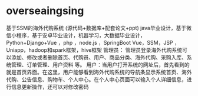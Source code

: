 # overseaingsing
 基于SSM的海外代购系统 (源代码+数据库+配套论文+ppt) java毕业设计，基于微信小程序，基于安卓毕业设计，机器学习，大数据毕业设计，Python+Django+Vue ，php ，node.js ，SpringBoot Vue，SSM，JSP ，Uniapp，hadoop和spark框架，hive框架   管理员： 管理员登录海外代购系统可以添加、修改或者删除首页、代购员、用户、商品分类、海外代购、采购入库、系统管理、订单管理、用户资料 等。  用户：当用户打开系统的网址后，首先看到的就是首页界面。在这里，用户能够看到海外代购系统的导航条显示系统首页、海外代购、公告信息、购物车、个人中心。在个人中心页面可以输入个人详细信息，进行信息更新操作，还可以对修改密码
